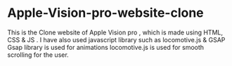 # Apple-Vision-pro-website-clone
This is the Clone website of Apple Vision pro , which is made using HTML, CSS &amp; JS . I have also used javascript library such as locomotive.js  &amp; GSAP 
<br/>
Gsap library is used for animations
locomotive.js is used for smooth scrolling for the user.
